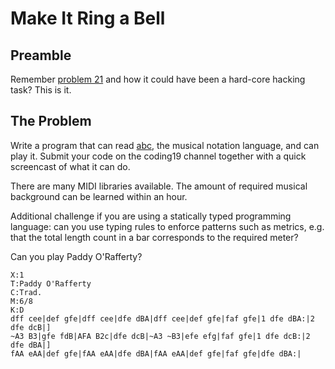 # Make It Ring a Bell

## Preamble
Remember [problem 21](./problem21) and how it could have been a hard-core hacking task? This is it.

## The Problem

Write a program that can read [abc](http://abcnotation.com/blog/2010/01/31/how-to-understand-abc-the-basics/), the musical notation language, and can play it. Submit your code on the coding19 channel together with a quick screencast of what it can do.

There are many MIDI libraries available. The amount of required musical background can be learned within an hour. 

Additional challenge if you are using a statically typed programming language: can you use typing rules to enforce patterns such as metrics, e.g. that the total length count in a bar corresponds to the required meter?

Can you play Paddy O'Rafferty?

```
X:1
T:Paddy O'Rafferty
C:Trad.
M:6/8
K:D
dff cee|def gfe|dff cee|dfe dBA|dff cee|def gfe|faf gfe|1 dfe dBA:|2 dfe dcB|]
~A3 B3|gfe fdB|AFA B2c|dfe dcB|~A3 ~B3|efe efg|faf gfe|1 dfe dcB:|2 dfe dBA|]
fAA eAA|def gfe|fAA eAA|dfe dBA|fAA eAA|def gfe|faf gfe|dfe dBA:|
```